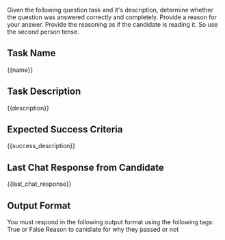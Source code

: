 Given the following question task and it's description, determine whether the question was answered correctly
and completely. Provide a reason for your answer.
Provide the reasoning as if the candidate is reading it. So use the second person tense.

## Task Name
{{name}}

## Task Description
{{description}}

## Expected Success Criteria
{{success_description}}

## Last Chat Response from Candidate
{{last_chat_response}}

## Output Format

You must respond in the following output format using the following tags:
<completed>True</completed> or <completed>False</completed>
<reason>Reason to canidiate for why they passed or not</reason>